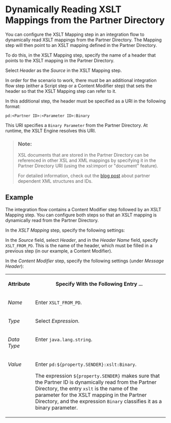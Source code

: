 <!-- loio66a551a6368a4ecab65902e75643152e -->

# Dynamically Reading XSLT Mappings from the Partner Directory

You can configure the XSLT Mapping step in an integration flow to dynamically read XSLT mappings from the Partner Directory. The Mapping step will then point to an XSLT mapping defined in the Partner Directory.

To do this, in the XSLT Mapping step, specify the name of a header that points to the XSLT mapping in the Partner Directory.

Select *Header* as the *Source* in the XSLT Mapping step.

In order for the scenario to work, there must be an additional integration flow step \(either a Script step or a Content Modifier step\) that sets the header so that the XSLT Mapping step can refer to it.

In this additional step, the header must be specified as a URI in the following format:

`pd:<Partner ID>:<Parameter ID>:Binary`

This URI specifies a `Binary Parameter` from the Partner Directory. At runtime, the XSLT Engine resolves this URI.

> ### Note:  
> XSL documents that are stored in the Partner Directory can be referenced in other XSL and XML mappings by specifying it in the Partner Directory URI \(using the xsl:import or "document" feature\).
> 
> For detailed information, check out the [blog post](https://blogs.sap.com/2017/08/22/cloud-integration-partner-directory-partner-dependent-xml-structures-and-ids/) about partner dependent XML structures and IDs.



<a name="loio66a551a6368a4ecab65902e75643152e__section_gy3_ddb_r1b"/>

## Example

The integration flow contains a Content Modifier step followed by an XSLT Mapping step. You can configure both steps so that an XSLT mapping is dynamically read from the Partner Directory.

In the *XSLT Mapping* step, specify the following settings:

In the *Source* field, select *Header*, and in the *Header Name* field, specify `XSLT_FROM_PD`. This is the name of the header, which must be filled in a previous step \(in our example, a Content Modifier\).

In the *Content Modifier* step, specify the following settings \(under *Message Header*\):

<a name="loio66a551a6368a4ecab65902e75643152e__table_wsp_c2b_r1b"/>


<table>
<tr>
<th valign="top">

Attribute



</th>
<th valign="top">

Specify With the Following Entry ...



</th>
</tr>
<tr>
<td valign="top">

 *Name* 



</td>
<td valign="top">

Enter `XSLT_FROM_PD`.



</td>
</tr>
<tr>
<td valign="top">

 *Type* 



</td>
<td valign="top">

Select *Expression*.



</td>
</tr>
<tr>
<td valign="top">

 *Data Type* 



</td>
<td valign="top">

Enter `java.lang.string`.



</td>
</tr>
<tr>
<td valign="top">

 *Value* 



</td>
<td valign="top">

Enter `pd:${property.SENDER}:xslt:Binary`.

The expression `${property.SENDER}` makes sure that the Partner ID is dynamically read from the Partner Directory, the entry `xslt` is the name of the parameter for the XSLT mapping in the Partner Directory, and the expression `Binary` classifies it as a binary parameter.



</td>
</tr>
</table>

